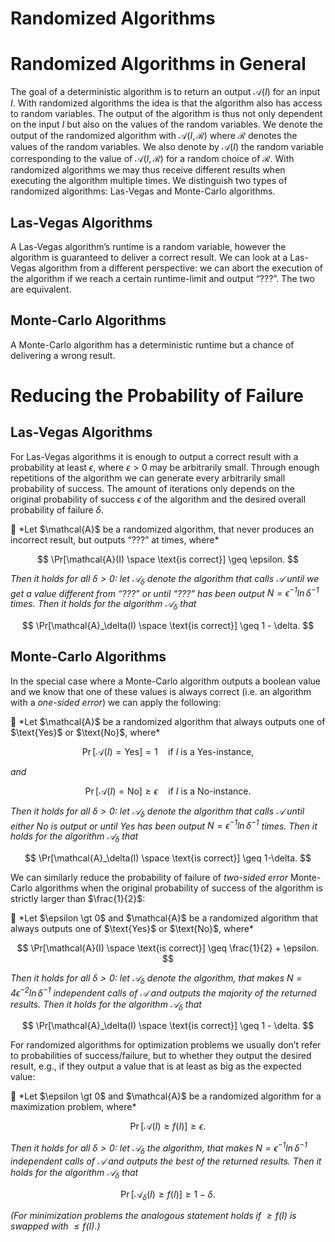 # Randomized Algorithms

# Randomized Algorithms in General

The goal of a deterministic algorithm is to return an output $\mathcal{A}(I)$ for an input $I$. With randomized algorithms the idea is that the algorithm also has access to random variables. The output of the algorithm is thus not only dependent on the input $I$ but also on the values of the random variables. We denote the output of the randomized algorithm with $\mathcal{A}(I, \mathcal{R})$ where $\mathcal{R}$ denotes the values of the random variables. We also denote by $\mathcal{A}(I)$ the random variable corresponding to the value of $\mathcal{A}(I, \mathcal{R})$ for a random choice of $\mathcal{R}$. With randomized algorithms we may thus receive different results when executing the algorithm multiple times. We distinguish two types of randomized algorithms: Las-Vegas and Monte-Carlo algorithms.

## Las-Vegas Algorithms

A Las-Vegas algorithm’s runtime is a random variable, however the algorithm is guaranteed to deliver a correct result. We can look at a Las-Vegas algorithm from a different perspective: we can abort the execution of the algorithm if we reach a certain runtime-limit and output “???”. The two are equivalent.

## Monte-Carlo Algorithms

A Monte-Carlo algorithm has a deterministic runtime but a chance of delivering a wrong result.

# Reducing the Probability of Failure

## Las-Vegas Algorithms

For Las-Vegas algorithms it is enough to output a correct result with a probability at least  $\epsilon$, where $\epsilon \gt 0$ may be arbitrarily small. Through enough repetitions of the algorithm we can generate every arbitrarily small probability of success. The amount of iterations only depends on the original probability of success $\epsilon$ of the algorithm and the desired overall probability of failure $\delta$.

<aside>
📖 *Let $\mathcal{A}$ be a randomized algorithm, that never produces an incorrect result, but outputs “???” at times, where*

$$
\Pr[\mathcal{A}(I) \space \text{is correct}] \geq \epsilon.
$$

*Then it holds for all $\delta \gt 0$: let $\mathcal{A}_\delta$ denote the algorithm that calls $\mathcal{A}$ until we get a value different from “???” or until “???” has been output $N = \epsilon^{-1} \ln \delta^{-1}$ times. Then it holds for the algorithm $\mathcal{A}_\delta$ that* 

$$
\Pr[\mathcal{A}_\delta(I) \space \text{is correct}] \geq 1 - \delta.
$$

</aside>

## Monte-Carlo Algorithms

In the special case where a Monte-Carlo algorithm outputs a boolean value and we know that one of these values is always correct (i.e. an algorithm with a *one-sided error*) we can apply the following:

<aside>
📖 *Let $\mathcal{A}$ be a randomized algorithm that always outputs one of $\text{Yes}$ or $\text{No}$, where*

$$
\Pr[\mathcal{A}(I) = \text{Yes}] = 1 \quad \text{if $I$ is a Yes-instance},
$$

*and* 

$$
\Pr[\mathcal{A}(I) = \text{No}] \geq \epsilon \quad \text{if $I$ is a No-instance.}
$$

*Then it holds for all $\delta \gt 0$: let $\mathcal{A}_\delta$ denote the algorithm that calls $\mathcal{A}$ until either $\text{No}$ is output or until $\text{Yes}$ has been output $N = \epsilon^{-1} \ln\delta^{-1}$ times. Then it holds for the algorithm $\mathcal{A}_\delta$ that*

$$
\Pr[\mathcal{A}_\delta(I) \space \text{is correct}] \geq 1-\delta.
$$

</aside>

We can similarly reduce the probability of failure of *two-sided error* Monte-Carlo algorithms when the original probability of success of the algorithm is strictly larger than $\frac{1}{2}$:

<aside>
📖 *Let $\epsilon \gt 0$ and $\mathcal{A}$ be a randomized algorithm that always outputs one of $\text{Yes}$ or $\text{No}$, where*

$$
\Pr[\mathcal{A}(I) \space \text{is correct}] \geq \frac{1}{2} + \epsilon.
$$

*Then it holds for all $\delta \gt 0$: let $\mathcal{A}_\delta$ denote the algorithm, that makes $N = 4 \epsilon^{-2} \ln \delta^{-1}$ independent calls of $\mathcal{A}$ and outputs the majority of the returned results. Then it holds for the algorithm $\mathcal{A}_\delta$ that*

$$
\Pr[\mathcal{A}_\delta(I) \space \text{is correct}] \geq 1 - \delta.
$$

</aside>

For randomized algorithms for optimization problems we usually don’t refer to probabilities of success/failure, but to whether they output the desired result, e.g., if they output a value that is at least as big as the expected value: 

<aside>
📖 *Let $\epsilon \gt 0$ and $\mathcal{A}$ be a randomized algorithm for a maximization problem, where*

$$
\Pr[\mathcal{A}(I) \geq f(I)] \geq \epsilon.
$$

*Then it holds for all $\delta \gt 0$: let $\mathcal{A}_\delta$ the algorithm, that makes  $N = \epsilon^{-1} \ln \delta^{-1}$ independent calls of $\mathcal{A}$ and outputs the best of the returned results. Then it holds for the algorithm $\mathcal{A}_\delta$ that* 

$$
\Pr[\mathcal{A}_\delta(I) \geq f(I)] \geq 1 - \delta.
$$

*(For minimization problems the analogous statement holds if $\geq f(I)$ is swapped with $\leq f(I)$.)*

</aside>